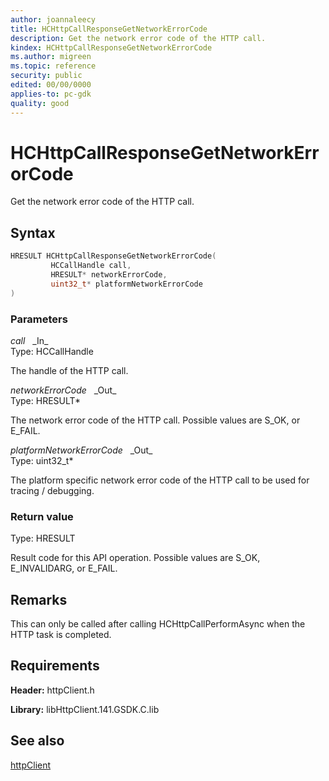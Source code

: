 ```yaml
---
author: joannaleecy
title: HCHttpCallResponseGetNetworkErrorCode
description: Get the network error code of the HTTP call.
kindex: HCHttpCallResponseGetNetworkErrorCode
ms.author: migreen
ms.topic: reference
security: public
edited: 00/00/0000
applies-to: pc-gdk
quality: good
---
```


# HCHttpCallResponseGetNetworkErrorCode  

Get the network error code of the HTTP call.  

## Syntax  
  
```cpp
HRESULT HCHttpCallResponseGetNetworkErrorCode(  
         HCCallHandle call,  
         HRESULT* networkErrorCode,  
         uint32_t* platformNetworkErrorCode  
)  
```  
  
### Parameters  
  
*call* &nbsp;&nbsp;\_In\_  
Type: HCCallHandle  
  
The handle of the HTTP call.  
  
*networkErrorCode* &nbsp;&nbsp;\_Out\_  
Type: HRESULT*  
  
The network error code of the HTTP call. Possible values are S_OK, or E_FAIL.  
  
*platformNetworkErrorCode* &nbsp;&nbsp;\_Out\_  
Type: uint32_t*  
  
The platform specific network error code of the HTTP call to be used for tracing / debugging.  
  
  
### Return value  
Type: HRESULT
  
Result code for this API operation. Possible values are S_OK, E_INVALIDARG, or E_FAIL.
  
## Remarks  
  
This can only be called after calling HCHttpCallPerformAsync when the HTTP task is completed.
  
## Requirements  
  
**Header:** httpClient.h
  
**Library:** libHttpClient.141.GSDK.C.lib
  
## See also  
[httpClient](../httpclient_members.md)  
  
  